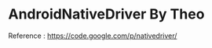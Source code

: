 AndroidNativeDriver By Theo
============================

Reference : https://code.google.com/p/nativedriver/

